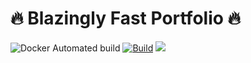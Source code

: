 # :fire: Blazingly Fast Portfolio 🔥

![Docker Automated build](https://img.shields.io/docker/automated/cougargriff/blazinglyfastportfolio) [![Build](https://github.com/griffinpj/blazingly_fast_portfolio/actions/workflows/rust-wasm.yml/badge.svg?branch=master)](https://github.com/griffinpj/blazingly_fast_portfolio/actions/workflows/rust-wasm.yml)
<img src="./site_screenshot.png"> 
